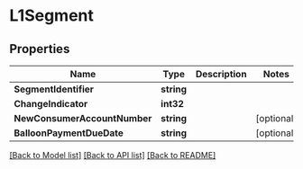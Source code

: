 # L1Segment

## Properties

Name | Type | Description | Notes
------------ | ------------- | ------------- | -------------
**SegmentIdentifier** | **string** |  | 
**ChangeIndicator** | **int32** |  | 
**NewConsumerAccountNumber** | **string** |  | [optional] 
**BalloonPaymentDueDate** | **string** |  | [optional] 

[[Back to Model list]](../README.md#documentation-for-models) [[Back to API list]](../README.md#documentation-for-api-endpoints) [[Back to README]](../README.md)


